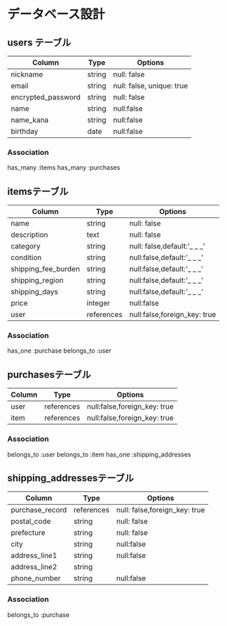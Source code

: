 # データベース設計

## users テーブル

| Column             | Type   | Options                   |
| ------------------ | ------ | -----------               |
| nickname           | string | null: false               |
| email              | string | null: false, unique: true |
| encrypted_password | string | null: false               |
| name               | string | null:false                |
| name_kana          | string | null:false                |
| birthday           |  date  | null:false                |

### Association

has_many :items
has_many :purchases

## itemsテーブル

| Column              | Type       | Options                      |
| ------------------  | ------     | -----------                  |
| name                | string     | null: false                  |
| description         | text       | null: false                  |
| category            | string     | null: false,default:'_ _ _'  |
| condition           | string     | null:false,default:'_ _ _'   |
| shipping_fee_burden | string     | null:false,default:'_ _ _'   |
| shipping_region     | string     | null:false,default:'_ _ _'   |
| shipping_days       | string     | null:false,default:'_ _ _'   |
| price               | integer    | null:false                   |
| user                | references | null:false,foreign_key: true |


### Association

has_one :purchase
belongs_to :user

## purchasesテーブル

| Column              | Type       | Options                      |
| ------------------  | ------     | -----------                  |
| user                | references | null:false,foreign_key: true |
| item                | references | null:false,foreign_key: true |

### Association
belongs_to :user
belongs_to :item
has_one :shipping_addresses

## shipping_addressesテーブル

| Column              | Type       | Options                       |
| ------------------  | ------     | -----------                   |
| purchase_record     | references | null: false,foreign_key: true |
| postal_code         | string     | null: false                   |
| prefecture          | string     | null: false                   |
| city                | string     | null:false                    |
| address_line1       | string     | null:false                    |
| address_line2       | string     |                               |
| phone_number        | string     | null:false                    |


###  Association

belongs_to :purchase


